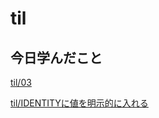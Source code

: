 # til

## 今日学んだこと

[til/03](https://github.com/tokiohamamatsu/til/blob/master/%E6%B4%BB%E5%8B%95%E8%A8%98%E9%8C%B2/2022/03/03.md)

[til/IDENTITYに値を明示的に入れる](https://github.com/tokiohamamatsu/til/blob/master/SQL/IDENTITY%E3%81%AB%E5%80%A4%E3%82%92%E6%98%8E%E7%A4%BA%E7%9A%84%E3%81%AB%E5%85%A5%E3%82%8C%E3%82%8B.md)